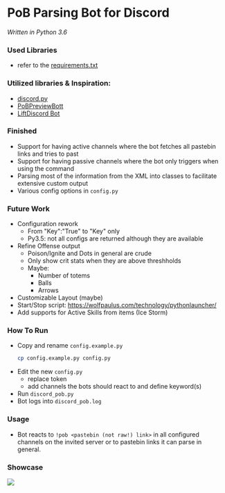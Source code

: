 # PoB Parsing Bot for Discord
*Written in Python 3.6*

### Used Libraries
- refer to the [requirements.txt](/requirements.txt)

### Utilized libraries & Inspiration:
- [discord.py](https://github.com/Rapptz/discord.py)
- [PoBPreviewBott](https://github.com/aggixx/PoBPreviewBot)
- [LiftDiscord Bot](https://github.com/andreandersen/LiftDiscord/)

### Finished
- Support for having active channels where the bot fetches all pastebin links and tries to past
- Support for having passive channels where the bot only triggers when using the command
- Parsing most of the information from the XML into classes to facilitate extensive custom output
- Various config options in `config.py`

### Future Work
- Configuration rework
    - From "Key":"True" to "Key" only
    - Py3.5: not all configs are returned although they are available
- Refine Offense output
    - Poison/Ignite and Dots in general are crude
    - Only show crit stats when they are above threshholds
    - Maybe: 
        - Number of totems
        - Balls
        - Arrows 
- Customizable Layout (maybe)
- Start/Stop script: https://wolfpaulus.com/technology/pythonlauncher/
- Add supports for Active Skills from items (Ice Storm)


### How To Run
- Copy and rename `config.example.py`
  ```bash
  cp config.example.py config.py
  ```
- Edit the new `config.py`
    - replace token
    - add channels the bots should react to and define keyword(s)
- Run `discord_pob.py`
- Bot logs into `discord_pob.log`

### Usage
- Bot reacts to `!pob <pastebin (not raw!) link>` in all configured channels on the invited server or to pastebin links it can parse in general.

### Showcase
![](https://cdn.discordapp.com/attachments/418758449954947076/419161884139454477/unknown.png)

